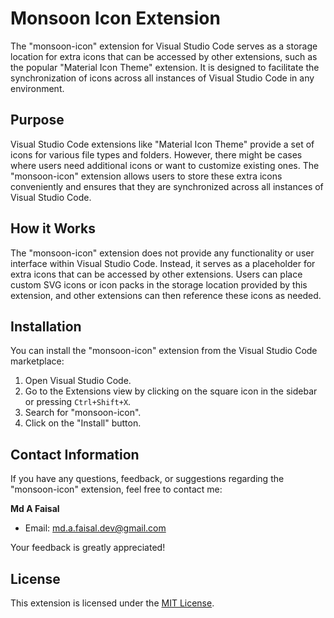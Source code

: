 # Monsoon Icon Extension

The "monsoon-icon" extension for Visual Studio Code serves as a storage location for extra icons that can be accessed by other extensions, such as the popular "Material Icon Theme" extension. It is designed to facilitate the synchronization of icons across all instances of Visual Studio Code in any environment.

## Purpose

Visual Studio Code extensions like "Material Icon Theme" provide a set of icons for various file types and folders. However, there might be cases where users need additional icons or want to customize existing ones. The "monsoon-icon" extension allows users to store these extra icons conveniently and ensures that they are synchronized across all instances of Visual Studio Code.

## How it Works

The "monsoon-icon" extension does not provide any functionality or user interface within Visual Studio Code. Instead, it serves as a placeholder for extra icons that can be accessed by other extensions. Users can place custom SVG icons or icon packs in the storage location provided by this extension, and other extensions can then reference these icons as needed.

## Installation

You can install the "monsoon-icon" extension from the Visual Studio Code marketplace:

1. Open Visual Studio Code.
2. Go to the Extensions view by clicking on the square icon in the sidebar or pressing `Ctrl+Shift+X`.
3. Search for "monsoon-icon".
4. Click on the "Install" button.

## Contact Information

If you have any questions, feedback, or suggestions regarding the "monsoon-icon" extension, feel free to contact me:

**Md A Faisal**
- Email: md.a.faisal.dev@gmail.com

Your feedback is greatly appreciated!

## License

This extension is licensed under the [MIT License](LICENSE).
